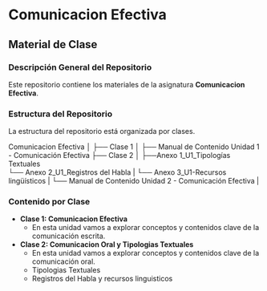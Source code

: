 # Comunicacion Efectiva  
## Material de Clase

### Descripción General del Repositorio
Este repositorio contiene los materiales de la asignatura **Comunicacion Efectiva**. 

### Estructura del Repositorio
La estructura del repositorio está organizada por clases.

Comunicacion Efectiva │ 
    ├── Clase 1 │ 
        ├── Manual de Contenido Unidad 1 - Comunicación Efectiva 
    ├── Clase 2 │
        ├──Anexo 1_U1_Tipologías Textuales    
        └── Anexo 2_U1_Registros del Habla |
        └── Anexo 3_U1-Recursos lingüísticos |
        └── Manual de Contenido Unidad 2 - Comunicación Efectiva |

### Contenido por Clase

- **Clase 1: Comunicacion Efectiva**
  - En esta unidad vamos a explorar conceptos y contenidos clave de la comunicación escrita.
- **Clase 2: Comunicacion Oral y Tipologias Textuales**
  - En esta unidad vamos a explorar conceptos y contenidos clave de la comunicación oral.
  - Tipologias Textuales
  - Registros del Habla y recursos linguisticos